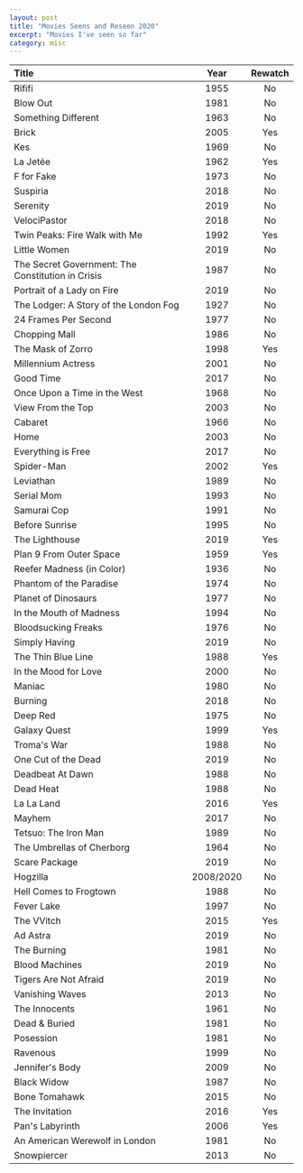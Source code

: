 ```yaml
---
layout: post
title: "Movies Seens and Reseen 2020"
excerpt: "Movies I've seen so far"
category: misc
---
```


Title | Year | Rewatch
:---  | :---: | :---:
Rififi | 1955 | No
Blow Out | 1981 | No
Something Different | 1963 | No
Brick | 2005 | Yes
Kes | 1969 | No
La Jetée | 1962 | Yes
F for Fake | 1973 | No
Suspiria | 2018 | No
Serenity | 2019 | No
VelociPastor | 2018 | No
Twin Peaks: Fire Walk with Me | 1992 | Yes
Little Women | 2019 | No
The Secret Government: The Constitution in Crisis | 1987 | No
Portrait of a Lady on Fire | 2019 | No
The Lodger: A Story of the London Fog | 1927 | No
24 Frames Per Second | 1977 | No
Chopping Mall | 1986 | No
The Mask of Zorro | 1998 | Yes
Millennium Actress | 2001 | No
Good Time | 2017 | No
Once Upon a Time in the West | 1968 | No
View From the Top | 2003 | No
Cabaret | 1966 | No
Home | 2003 | No
Everything is Free | 2017 | No
Spider-Man | 2002 | Yes
Leviathan | 1989 | No
Serial Mom | 1993 | No
Samurai Cop | 1991 | No
Before Sunrise | 1995 | No
The Lighthouse | 2019 | Yes
Plan 9 From Outer Space | 1959 | Yes
Reefer Madness (in Color) | 1936 | No
Phantom of the Paradise | 1974 | No
Planet of Dinosaurs | 1977 | No
In the Mouth of Madness | 1994 | No
Bloodsucking Freaks | 1976 | No
Simply Having | 2019 | No
The Thin Blue Line | 1988 | Yes
In the Mood for Love | 2000 | No
Maniac | 1980 | No
Burning | 2018 | No
Deep Red | 1975 | No
Galaxy Quest | 1999 | Yes
Troma's War | 1988 | No
One Cut of the Dead | 2019 | No
Deadbeat At Dawn | 1988 | No
Dead Heat | 1988 | No
La La Land | 2016 | Yes
Mayhem | 2017 | No
Tetsuo: The Iron Man | 1989 | No
The Umbrellas of Cherborg | 1964 | No
Scare Package | 2019 | No
Hogzilla | 2008/2020 | No
Hell Comes to Frogtown | 1988 | No
Fever Lake | 1997 | No
The VVitch | 2015 | Yes
Ad Astra | 2019 | No
The Burning | 1981 | No
Blood Machines | 2019 | No
Tigers Are Not Afraid | 2019 | No
Vanishing Waves | 2013 | No
The Innocents | 1961 | No
Dead &amp; Buried | 1981 | No
Posession | 1981 | No
Ravenous | 1999 | No
Jennifer's Body | 2009 | No
Black Widow | 1987 | No
Bone Tomahawk | 2015 | No
The Invitation | 2016 | Yes
Pan's Labyrinth | 2006 | Yes
An American Werewolf in London | 1981 | No
Snowpiercer | 2013 | No